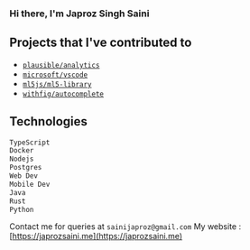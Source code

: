 ### Hi there, I'm Japroz Singh Saini

## Projects that I've contributed to
- [`plausible/analytics`](https://github.com/plausible/analytics)
- [`microsoft/vscode`](https://github.com/microsoft/vscode)
- [`ml5js/ml5-library`](https://github.com/ml5js/ml5-library)
- [`withfig/autocomplete`](https://github.com/withfig/autocomplete)

## Technologies
```bash
TypeScript
Docker
Nodejs
Postgres
Web Dev
Mobile Dev
Java
Rust
Python
```

Contact me for queries at `sainijaproz@gmail.com`
My website : [https://japrozsaini.me](https://japrozsaini.me)
